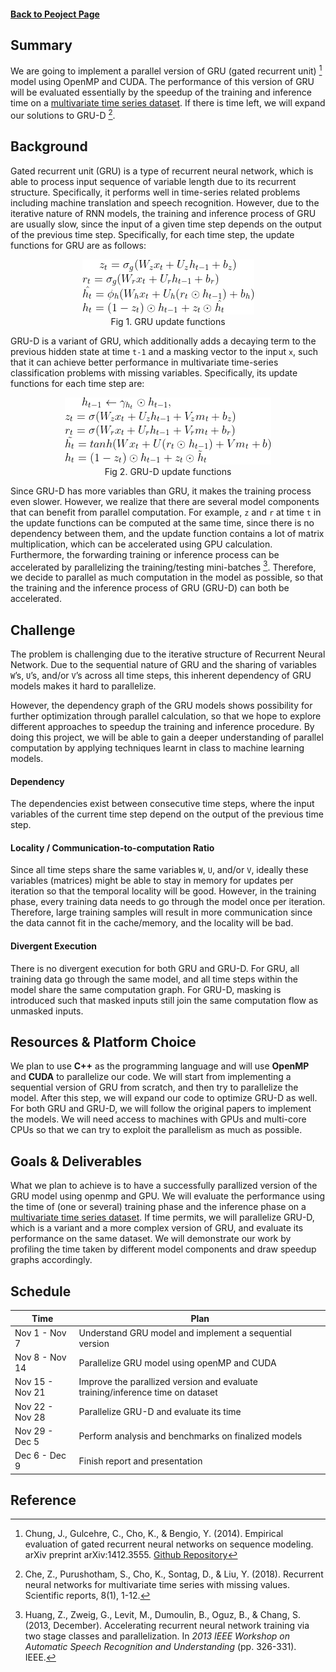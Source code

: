 #### [Back to Peoject Page](../index.md)

## Summary

We are going to implement a parallel version of GRU (gated recurrent unit) [^1] model using OpenMP and CUDA. The performance of this version of GRU will be evaluated essentially by the speedup of the training and inference time on a [multivariate time series dataset](https://sccn.ucsd.edu/~arno/fam2data/publicly_available_EEG_data.htmlI). If there is time left, we will expand our solutions to GRU-D [^2]. 

## Background

Gated recurrent unit (GRU) is a type of recurrent neural network, which is able to process input sequence of variable length due to its recurrent structure. Specifically, it performs well in time-series related problems including machine translation and speech recognition. However, due to the iterative nature of RNN models, the training and inference process of GRU are usually slow, since the input of a given time step depends on the output of the previous time step. Specifically, for each time step, the update functions for GRU are as follows: 

<center><figure><img src="../pics/GRU_equation.png" alt="GRU_equation"><figcaption>Fig 1. GRU update functions</figcaption></figure></center>

GRU-D is a variant of GRU, which additionally adds a decaying term to the previous hidden state at time `t-1` and a masking vector to the input `x`, such that it can achieve better performance in multivariate time-series classification problems with missing variables. Specifically, its update functions for each time step are:

<center><figure><img src="../pics/GRU_D_equation.png" alt="GRU_D_equation"><figcaption>Fig 2. GRU-D update functions</figcaption></figure></center>

Since GRU-D has more variables than GRU, it makes the training process even slower. However, we realize that there are several model components that can benefit from parallel computation. For example, `z` and `r` at time `t` in the update functions can be computed at the same time, since there is no dependency between them, and the update function contains a lot of matrix multiplication, which can be accelerated using GPU calculation. Furthermore, the forwarding training or inference process can be accelerated by parallelizing the training/testing mini-batches [^3]. Therefore, we decide to parallel as much computation in the model as possible, so that the training and the inference process of GRU (GRU-D) can both be accelerated.

## Challenge

The problem is challenging due to the iterative structure of Recurrent Neural Network. Due to the sequential nature of GRU and the sharing of variables `W`’s, `U`’s, and/or `V`’s across all time steps, this inherent dependency of GRU models makes it hard to parallelize.

However, the dependency graph of the GRU models shows possibility for further optimization through parallel calculation, so that we hope to explore different approaches to speedup the training and inference procedure. By doing this project, we will be able to gain a deeper understanding of parallel computation by applying techniques learnt in class to machine learning models.

#### Dependency

The dependencies exist between consecutive time steps, where the input variables of the current time step depend on the output of the previous time step. 

#### Locality / Communication-to-computation Ratio

Since all time steps share the same variables `W`, `U`, and/or `V`, ideally these variables (matrices) might be able to stay in memory for updates per iteration so that the temporal locality will be good. However, in the training phase, every training data needs to go through the model once per iteration. Therefore, large training samples will result in more communication since the data cannot fit in the cache/memory, and the locality will be bad. 

#### Divergent Execution

There is no divergent execution for both GRU and GRU-D. For GRU, all training data go through the same model, and all time steps within the model share the same computation graph. For GRU-D, masking is introduced such that masked inputs still join the same computation flow as unmasked inputs. 

## Resources & Platform Choice

We plan to use **C++** as the programming language and will use **OpenMP** and **CUDA** to parallelize our code. We will start from implementing a sequential version of GRU from scratch, and then try to parallelize the model. After this step, we will expand our code to optimize GRU-D as well. For both GRU and GRU-D, we will follow the original papers to implement the models. We will need access to machines with GPUs and multi-core CPUs so that we can try to exploit the parallelism as much as possible. 

## Goals & Deliverables

What we plan to achieve is to have a successfully parallized version of the GRU model using openmp and GPU. We will evaluate the performance using the time of (one or several) training phase and the inference phase on a [multivariate time series dataset](https://sccn.ucsd.edu/~arno/fam2data/publicly_available_EEG_data.htmlI). If time permits, we will parallelize GRU-D, which is a variant and a more complex version of GRU, and evaluate its performance on the same dataset. We will demonstrate our work by profiling the time taken by different model components and draw speedup graphs accordingly.

## Schedule

| Time            | Plan                                                         |
| --------------- | ------------------------------------------------------------ |
| Nov 1 - Nov 7   | Understand GRU model and implement a sequential version      |
| Nov 8 - Nov 14  | Parallelize GRU model using openMP and CUDA                  |
| Nov 15 - Nov 21 | Improve the parallized version and evaluate training/inference time on dataset |
| Nov 22 - Nov 28 | Parallelize GRU-D and evaluate its time                      |
| Nov 29 - Dec 5  | Perform analysis and benchmarks on finalized models          |
| Dec 6 - Dec 9   | Finish report and presentation                               |

## Reference

[^1]: Chung, J., Gulcehre, C., Cho, K., & Bengio, Y. (2014). Empirical evaluation of gated recurrent neural networks on sequence modeling. arXiv preprint arXiv:1412.3555. [Github Repository](https://github.com/PeterChe1990/GRU-D)
[^2]: Che, Z., Purushotham, S., Cho, K., Sontag, D., & Liu, Y. (2018). Recurrent neural networks for multivariate time series with missing values. Scientific reports, 8(1), 1-12.
[^3]: Huang, Z., Zweig, G., Levit, M., Dumoulin, B., Oguz, B., & Chang, S. (2013, December). Accelerating recurrent neural network training via two stage classes and parallelization. In *2013 IEEE Workshop on Automatic Speech Recognition and Understanding* (pp. 326-331). IEEE.